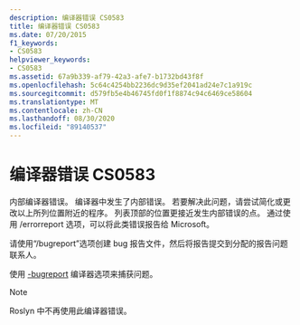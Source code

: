 ```yaml
---
description: 编译器错误 CS0583
title: 编译器错误 CS0583
ms.date: 07/20/2015
f1_keywords:
- CS0583
helpviewer_keywords:
- CS0583
ms.assetid: 67a9b339-af79-42a3-afe7-b1732bd43f8f
ms.openlocfilehash: 5c64c4254bb2236dc9d35ef2041ad24e7c1a919c
ms.sourcegitcommit: d579fb5e4b46745fd0f1f8874c94c6469ce58604
ms.translationtype: MT
ms.contentlocale: zh-CN
ms.lasthandoff: 08/30/2020
ms.locfileid: "89140537"
---
```

# <a name="compiler-error-cs0583"></a>编译器错误 CS0583

内部编译器错误。 编译器中发生了内部错误。 若要解决此问题，请尝试简化或更改以上所列位置附近的程序。 列表顶部的位置更接近发生内部错误的点。 通过使用 /errorreport 选项，可以将此类错误报告给 Microsoft。

 请使用“/bugreport”选项创建 bug 报告文件，然后将报告提交到分配的报告问题联系人。

 使用 [-bugreport](../language-reference/compiler-options/bugreport-compiler-option.md) 编译器选项来捕获问题。

> [!NOTE]
> Roslyn 中不再使用此编译器错误。
